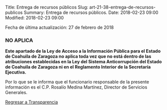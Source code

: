 Title: Entrega de recursos públicos
Slug: art-21-38-entrega-de-recursos-publicos
Summary: Entrega de recursos públicos.
Date: 2018-02-23 09:00
Modified: 2018-02-23 09:00


Fecha de última actualización: 27 de febrero de 2018

### NO APLICA

**Este apartado de la Ley de Acceso a la Información Pública para el
Estado de Coahuila de Zaragoza no aplica toda vez que no está dentro
de las atribuciones establecidas en la Ley del Sistema Anticorrupción
del Estado de Coahuila de Zaragoza ni en el Reglamento Interior de la
Secretaría Ejecutiva.**

Por lo que se le informa que el funcionario responsable de la presente
información es el C.P. Rosalío Medina Martínez, Director de Servicios
Generales.


[Regresar a Transparencia]({filename}/transparencia/transparencia.md)

